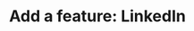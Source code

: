 ---
layout: projects
title: "Add a feature: LinkedIn"
desc: Meta desc
order: 5
cover: linkedin-screens.png
link_medium: true
link: "https://medium.com/@juliettapop/add-a-feature-linkedin-app-38e5c021b5d"
---